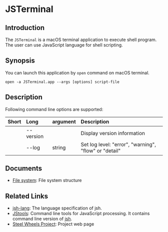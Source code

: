 # JSTerminal

## Introduction
The `JSTerminal` is a macOS terminal application to execute shell program.
The user can use JavaScript language for shell scripting.

## Synopsis
You can launch this application by `open` command on macOS terminal.
````
open -a JSTerminal.app --args [options] script-file
````

## Description
Following command line options are supported:

|Short  |Long       |argument |Description            |
|:---   |:---       |:---     |:---                   |
|       |--version  |         |Display version information
|       |--log      |string   |Set log level: "error", "warning", "flow" or "detail" |

## Documents
* [File system](https://github.com/steelwheels/JSTerminal/blob/master/Documents/filesystem.md): File system structure

## Related Links
* [jsh-lang](https://github.com/steelwheels/JSTools/blob/master/Document/jsh-lang.md): The language specification of jsh.
* [JStools](https://github.com/steelwheels/JSTools): Command line tools for JavaScript processing. It contains command line version of [jsh](https://github.com/steelwheels/JSTools/blob/master/Document/jsh-man.md).
* [Steel Wheels Project](http://steelwheels.github.io): Project web page
